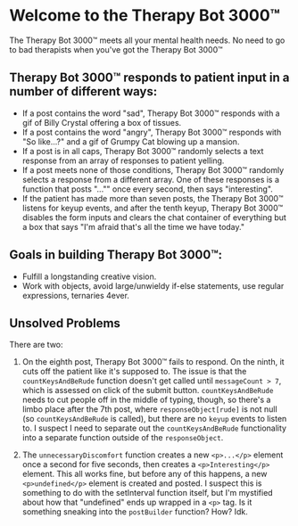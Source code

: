 # Welcome to the Therapy Bot 3000&trade;

The Therapy Bot 3000&trade; meets all your mental health needs. No need to go to bad therapists when you've got the Therapy Bot 3000&trade;

## Therapy Bot 3000&trade; responds to patient input in a number of different ways:
* If a post contains the word "sad", Therapy Bot 3000&trade; responds with a gif of Billy Crystal offering a box of tissues.
* If a post contains the word "angry", Therapy Bot 3000&trade; responds with "So like...?" and a gif of Grumpy Cat blowing up a mansion.
* If a post is in all caps, Therapy Bot 3000&trade; randomly selects a text response from an array of responses to patient yelling.
* If a post meets none of those conditions, Therapy Bot 3000&trade; randomly selects a response from a different array. One of these responses is a function that posts "..."" once every second, then says "interesting".
* If the patient has made more than seven posts, the Therapy Bot 3000&trade; listens for keyup events, and after the tenth keyup, Therapy Bot 3000&trade; disables the form inputs and clears the chat container of everything but a box that says "I'm afraid that's all the time we have today."

## Goals in building Therapy Bot 3000&trade;:
* Fulfill a longstanding creative vision.
* Work with objects, avoid large/unwieldy if-else statements, use regular expressions, ternaries 4ever.

## Unsolved Problems
There are two:
1. On the eighth post, Therapy Bot 3000&trade; fails to respond. On the ninth, it cuts off the patient like it's supposed to. The issue is that the `countKeysAndBeRude` function doesn't get called until `messageCount > 7`, which is assessed on click of the submit button. `countKeysAndBeRude` needs to cut people off in the middle of typing, though, so there's a limbo place after the 7th post, where `responseObject[rude]` is not null (so `countKeysAndBeRude` is called), but there are no `keyup` events to listen to. I suspect I need to separate out the `countKeysAndBeRude` functionality into a separate function outside of the `responseObject`.

2. The `unnecessaryDiscomfort` function creates a new `<p>...</p>` element once a second for five seconds, then creates a `<p>Interesting</p>` element. This all works fine, but before any of this happens, a new `<p>undefined</p>` element is created and posted. I suspect this is something to do with the setInterval function itself, but I'm mystified about how that "undefined" ends up wrapped in a `<p>` tag. Is it something sneaking into the `postBuilder` function? How? Idk.